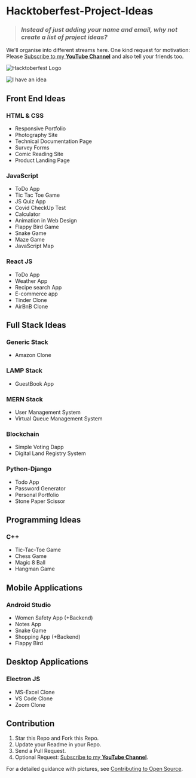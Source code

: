 # Hacktoberfest-Project-Ideas

> ### *Instead of just adding your name and email, why not create a list of project ideas?*

We'll organise into different streams here. One kind request for motivation: Please [Subscribe to my **YouTube Channel**](https://www.youtube.com/praveenscience?sub_confirmation=1) and also tell your friends too.

![Hacktoberfest Logo](./hacktoberfest.webp)

![I have an idea](https://i.imgur.com/rEXOauT.png)

## Front End Ideas

### HTML & CSS

* Responsive Portfolio
* Photography Site
* Technical Documentation Page
* Survey Forms
* Comic Reading Site
* Product Landing Page

### JavaScript

* ToDo App
* Tic Tac Toe Game
* JS Quiz App
* Covid CheckUp Test
* Calculator
* Animation in Web Design
* Flappy Bird Game
* Snake Game
* Maze Game
* JavaScript Map

### React JS

* ToDo App
* Weather App
* Recipe search App
* E-commerce app
* Tinder Clone
* AirBnB Clone

## Full Stack Ideas

### Generic Stack

* Amazon Clone

### LAMP Stack

* GuestBook App

### MERN Stack

* User Management System
* Virtual Queue Management System

### Blockchain

* Simple Voting Dapp
* Digital Land Registry System

### Python-Django

* Todo App
* Password Generator
* Personal Portfolio
* Stone Paper Scissor

## Programming Ideas

### C++

* Tic-Tac-Toe Game
* Chess Game
* Magic 8 Ball
* Hangman Game

## Mobile Applications

### Android Studio

* Women Safety App (+Backend)
* Notes App
* Snake Game
* Shopping App (+Backend)
* Flappy Bird

## Desktop Applications

### Electron JS

* MS-Excel Clone
* VS Code Clone
* Zoom Clone



## Contribution

1. Star this Repo and Fork this Repo.
2. Update your Readme in your Repo.
3. Send a Pull Request.
4. Optional Request: [Subscribe to my **YouTube Channel**](https://www.youtube.com/praveenscience?sub_confirmation=1).

For a detailed guidance with pictures, see [Contributing to Open Source](https://github.com/CatsInTech/Rezume/blob/master/CONTRIBUTING.md).
